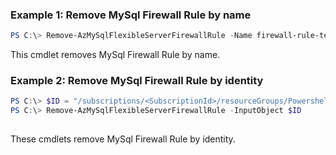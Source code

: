 ### Example 1: Remove MySql Firewall Rule by name
```powershell
PS C:\> Remove-AzMySqlFlexibleServerFirewallRule -Name firewall-rule-test -ResourceGroupName PowershellMySqlTest -ServerName mysql-test

```

This cmdlet removes MySql Firewall Rule by name.

### Example 2: Remove MySql Firewall Rule by identity
```powershell
PS C:\> $ID = "/subscriptions/<SubscriptionId>/resourceGroups/PowershellMySqlTest/providers/Microsoft.DBForMySql/flexibleServers/mysql-test/firewallRules/firewall-rule-test"
PS C:\> Remove-AzMySqlFlexibleServerFirewallRule -InputObject $ID
 
```

These cmdlets remove MySql Firewall Rule by identity.
